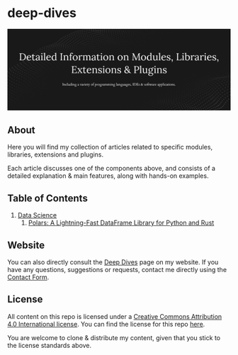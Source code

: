 # deep-dives

![alt text](https://raw.githubusercontent.com/pabloagn/digital-assets/master/deep-dives-cover-image.jpg "Deep Dives Cover Image")

## About
Here you will find my collection of articles related to specific modules, libraries, extensions and plugins.

Each article discusses one of the components above, and consists of a detailed explanation & main features, along with hands-on examples.

## Table of Contents
1. [Data Science](https://github.com/pabloagn/deep-dives/tree/master/data-science)
	1. [Polars: A Lightning-Fast DataFrame Library for Python and Rust](https://github.com/pabloagn/deep-dives/blob/master/data-science/polars-a-lightning-fast-dataframe-library-for-python-and-rust/polars-a-lightning-fast-dataframe-library-for-python-and-rust.md)

## Website
You can also directly consult the [Deep Dives](https://pabloagn.com/deep-dives/) page on my website.
If you have any questions, suggestions or requests, contact me directly using the [Contact Form](https://pabloagn.com/contact/).

## License
All content on this repo is licensed under a [Creative Commons Attribution 4.0 International license](https://creativecommons.org/licenses/by/4.0/legalcode). You can find the license for this repo [here](https://github.com/pabloagn/deep-dives/blob/master/LICENSE).

You are welcome to clone & distribute my content, given that you stick to the license standards above.
